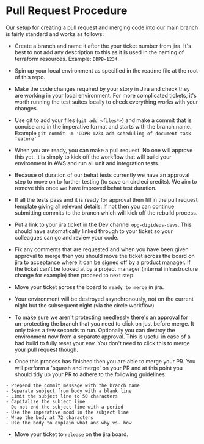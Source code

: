 # Pull Request Procedure

Our setup for creating a pull request and merging code into our main branch is fairly standard and works as follows:

- Create a branch and name it after the your ticket number from jira. It's best to not add any description to
this as it is used in the naming of terraform resources. Example: `DDPB-1234`.

- Spin up your local environment as specified in the readme file at the root of this repo.

- Make the code changes required by your story in Jira and check they are working in your local environment. For more
complicated tickets, it's worth running the test suites locally to check everything works with your changes.

- Use git to add your files (`git add <files*>`) and make a commit that is concise and in the imperative format and
starts with the branch name. Example `git commit -m 'DDPB-1234 add scheduling of document task feature'`

- When you are ready, you can make a pull request. No one will approve this yet. It is simply to kick off the workflow
that will build your environment in AWS and run all unit and integration tests.

- Because of duration of our behat tests currently we have an approval step to move on to further testing (to save on circleci credits).
We aim to remove this once we have improved behat test duration.

- If all the tests pass and it is ready for approval then fill in the pull request template giving all relevant details.
If not then you can continue submitting commits to the branch which will kick off the rebuild process.

- Put a link to your jira ticket in the Dev channel `opg-digideps-devs`. This should have automatically linked
through to your ticket so your colleagues can go and review your code.

- Fix any comments that are requested and when you have been given approval to merge then you should move the ticket
across the board on jira to acceptance where it can be signed off by a product manager. If the ticket can't be looked
at by a project manager (internal infrastructure change for example) then proceed to next step.

- Move your ticket across the board to `ready to merge` in jira.

- Your environment will be destroyed asynchronously, not on the current night but the subsequent night (via the circle workflow).

- To make sure we aren't protecting needlessly there's an approval for un-protecting the branch that you
need to click on just before merge. It only takes a few seconds to run. Optionally you can destroy the
environment now from a separate approval. This is useful in case of a bad build to fully reset your env. You
don't need to click this to merge your pull request though.

- Once this process has finished then you are able to merge your PR. You will perform a 'squash and merge' on your PR
and at this point you should tidy up your PR to adhere to the following guidelines:

```
- Prepend the commit message with the branch name
- Separate subject from body with a blank line
- Limit the subject line to 50 characters
- Capitalize the subject line
- Do not end the subject line with a period
- Use the imperative mood in the subject line
- Wrap the body at 72 characters
- Use the body to explain what and why vs. how
```

- Move your ticket to `release` on the jira board.
